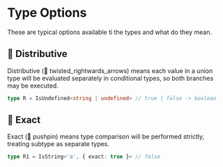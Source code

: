 # Type Options

These are typical options available ti the types and what do they mean.

## 🔀 Distributive

Distributive (🔀 twisted_rightwards_arrows) means each value in a union type will be evaluated separately in conditional types,
so both branches may be executed.

```ts
type R = IsUndefined<string | undefined> // true | false -> boolean
```

## 📌 Exact

Exact (📌 pushpin) means type comparison will be performed strictly, treating subtype as separate types.

```ts
type R1 = IsString<'a', { exact: true }> // false
```
